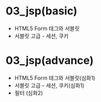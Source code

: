 # 03_jsp(basic)
- HTML5 Form 태그와 서블릿
- 서블릿 고급 - 세션, 쿠키

# 03_jsp(advance)
- HTML5 Form 태그와 서블릿(심화1)
- 서블릿 고급 - 세션, 쿠키(심화1)
- 필터 (심화2)
